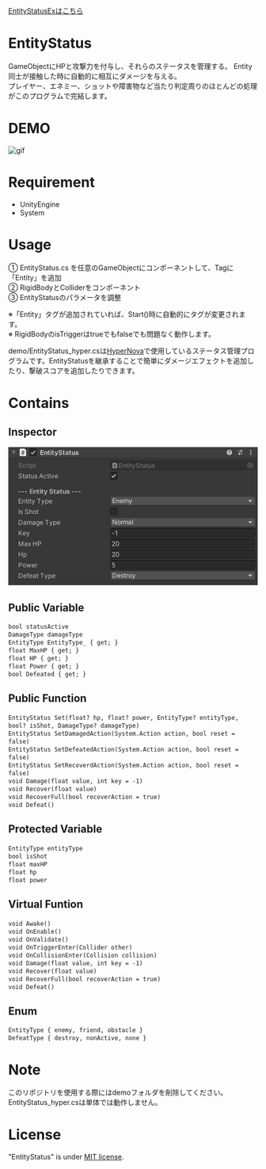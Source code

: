 [EntityStatusExはこちら](/README_EntityStatusEx.md/)

# EntityStatus

GameObjectにHPと攻撃力を付与し、それらのステータスを管理する。
Entity同士が接触した時に自動的に相互にダメージを与える。\
プレイヤー、エネミー、ショットや障害物など当たり判定周りのほとんどの処理がこのプログラムで完結します。

# DEMO
![gif](/img/demo.gif/)


# Requirement

* UnityEngine
* System

# Usage

① EntityStatus.cs を任意のGameObjectにコンポーネントして、Tagに「Entity」を追加\
② RigidBodyとColliderをコンポーネント\
③ EntityStatusのパラメータを調整

※「Entity」タグが追加されていれば、Start()時に自動的にタグが変更されます。\
※ RigidBodyのisTriggerはtrueでもfalseでも問題なく動作します。

demo/EntityStatus_hyper.csは[HyperNova](https://kuritaro1122.github.io/HyperNova-Web/)で使用しているステータス管理プログラムです。EntityStatusを継承することで簡単にダメージエフェクトを追加したり、撃破スコアを追加したりできます。

# Contains

## Inspector

![image](img/inspectorView_entityStatus.png)

## Public Variable
```
bool statusActive
DamageType damageType
EntityType EntityType_ { get; }
float MaxHP { get; }
float HP { get; }
float Power { get; }
bool Defeated { get; }
```
## Public Function
```
EntityStatus Set(float? hp, float? power, EntityType? entityType, bool? isShot, DamageType? damageType)
EntityStatus SetDamagedAction(System.Action action, bool reset = false)
EntityStatus SetDefeatedAction(System.Action action, bool reset = false)
EntityStatus SetRecoverdAction(System.Action action, bool reset = false)
void Damage(float value, int key = -1)
void Recover(float value)
void RecoverFull(bool recoverAction = true)
void Defeat()
```

## Protected Variable
```
EntityType entityType
bool isShot
float maxHP
float hp
float power
```

## Virtual Funtion
```
void Awake()
void OnEnable()
void OnValidate()
void OnTriggerEnter(Collider other)
void OnCollisionEnter(Collision collision)
void Damage(float value, int key = -1)
void Recover(float value)
void RecoverFull(bool recoverAction = true)
void Defeat()
```

## Enum
```
EntityType { enemy, friend, obstacle }
DefeatType { destroy, nonActive, none }
```

# Note

このリポジトリを使用する際にはdemoフォルダを削除してください。EntityStatus_hyper.csは単体では動作しません。

# License

"EntityStatus" is under [MIT license](https://en.wikipedia.org/wiki/MIT_License).
